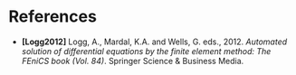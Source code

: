 # References

* **[Logg2012]** Logg, A., Mardal, K.A. and Wells, G. eds., 2012. *Automated solution of differential equations by the finite element method: The FEniCS book (Vol. 84)*. Springer Science & Business Media.